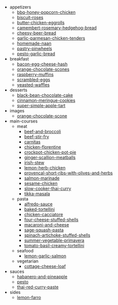 * appetizers
  * [bbq-honey-popcorn-chicken](./appetizers/bbq-honey-popcorn-chicken.md)
  * [biscuit-roses](./appetizers/biscuit-roses.md)
  * [butter-chicken-eggrolls](./appetizers/butter-chicken-eggrolls.md)
  * [camembert-rosemary-hedgehog-bread](./appetizers/camembert-rosemary-hedgehog-bread.md)
  * [cheesy-beer-bread](./appetizers/cheesy-beer-bread.md)
  * [garlic-parmesan-chicken-tenders](./appetizers/garlic-parmesan-chicken-tenders.md)
  * [homemade-naan](./appetizers/homemade-naan.md)
  * [pastry-pinwheels](./appetizers/pastry-pinwheels.md)
  * [pesto-garlic-bread](./appetizers/pesto-garlic-bread.md)
* breakfast
  * [bacon-egg-cheese-hash](./breakfast/bacon-egg-cheese-hash.md)
  * [orange-chocolate-scones](./breakfast/orange-chocolate-scones.md)
  * [raspberry-muffins](./breakfast/raspberry-muffins.md)
  * [scrambled-eggs](./breakfast/scrambled-eggs.md)
  * [yeasted-waffles](./breakfast/yeasted-waffles.md)
* desserts
  * [black-bean-chocolate-cake](./desserts/black-bean-chocolate-cake.md)
  * [cinnamon-meringue-cookies](./desserts/cinnamon-meringue-cookies.md)
  * [super-simple-apple-tart](./desserts/super-simple-apple-tart.md)
* images
  * [orange-chocolate-scone](./images/orange-chocolate-scone.jpeg)
* main-courses
  * meat
    * [beef-and-broccoli](./main-courses/meat/beef-and-broccoli.md)
    * [beef-stir-fry](./main-courses/meat/beef-stir-fry.md)
    * [carnitas](./main-courses/meat/carnitas.md)
    * [chicken-florentine](./main-courses/meat/chicken-florentine.md)
    * [crockpot-chicken-pot-pie](./main-courses/meat/crockpot-chicken-pot-pie.md)
    * [ginger-scallion-meatballs](./main-courses/meat/ginger-scallion-meatballs.md)
    * [irish-stew](./main-courses/meat/irish-stew.md)
    * [lemon-herb-chicken](./main-courses/meat/lemon-herb-chicken.md)
    * [provencal-short-ribs-with-olives-and-herbs](./main-courses/meat/provencal-short-ribs-with-olives-and-herbs.md)
    * [salmon-marinade](./main-courses/meat/salmon-marinade.md)
    * [sesame-chicken](./main-courses/meat/sesame-chicken.md)
    * [slow-cooker-thai-curry](./main-courses/meat/slow-cooker-thai-curry.md)
    * [tikka-masala](./main-courses/meat/tikka-masala.md)
  * pasta
    * [alfredo-sauce](./main-courses/pasta/alfredo-sauce.md)
    * [baked-tortellini](./main-courses/pasta/baked-tortellini.md)
    * [chicken-cacciatore](./main-courses/pasta/chicken-cacciatore.md)
    * [four-cheese-stuffed-shells](./main-courses/pasta/four-cheese-stuffed-shells.md)
    * [macaroni-and-cheese](./main-courses/pasta/macaroni-and-cheese.md)
    * [sage-squash-pasta](./main-courses/pasta/sage-squash-pasta.md)
    * [spinach-artichoke-stuffed-shells](./main-courses/pasta/spinach-artichoke-stuffed-shells.md)
    * [summer-vegetable-primavera](./main-courses/pasta/summer-vegetable-primavera.md)
    * [tomato-basil-creamy-tortellini](./main-courses/pasta/tomato-basil-creamy-tortellini.md)
  * seafood
    * [lemon-garlic-salmon](./main-courses/seafood/lemon-garlic-salmon.md)
  * vegetarian
    * [cottage-cheese-loaf](./main-courses/vegetarian/cottage-cheese-loaf.md)
* sauces
  * [habanero-and-pineapple](./sauces/habanero-and-pineapple.md)
  * [pesto](./sauces/pesto.md)
  * [thai-red-curry-paste](./sauces/thai-red-curry-paste.md)
* sides
  * [lemon-farro](./sides/lemon-farro.md)
